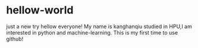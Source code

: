 # hellow-world
just a new try
 hellow everyone! My name is kanghanqiu studied in HPU,I am interested in python and machine-learning.
 This is my first time to use github!
